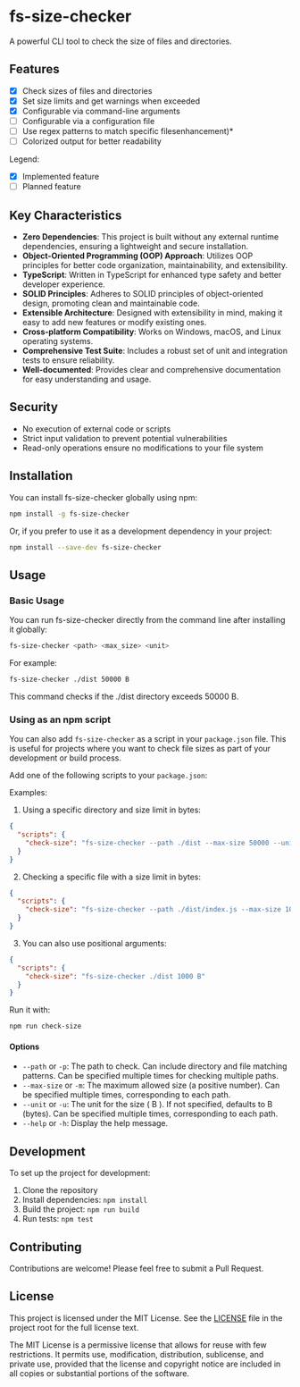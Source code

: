 # fs-size-checker

A powerful CLI tool to check the size of files and directories.

## Features

- [x] Check sizes of files and directories
- [x] Set size limits and get warnings when exceeded
- [x] Configurable via command-line arguments
- [ ] Configurable via a configuration file
- [ ] Use regex patterns to match specific filesenhancement)*
- [ ] Colorized output for better readability

Legend:
- [x] Implemented feature
- [ ] Planned feature

## Key Characteristics

- **Zero Dependencies**: This project is built without any external runtime dependencies, ensuring a lightweight and secure installation.
- **Object-Oriented Programming (OOP) Approach**: Utilizes OOP principles for better code organization, maintainability, and extensibility.
- **TypeScript**: Written in TypeScript for enhanced type safety and better developer experience.
- **SOLID Principles**: Adheres to SOLID principles of object-oriented design, promoting clean and maintainable code.
- **Extensible Architecture**: Designed with extensibility in mind, making it easy to add new features or modify existing ones.
- **Cross-platform Compatibility**: Works on Windows, macOS, and Linux operating systems.
- **Comprehensive Test Suite**: Includes a robust set of unit and integration tests to ensure reliability.
- **Well-documented**: Provides clear and comprehensive documentation for easy understanding and usage.

## Security

- No execution of external code or scripts
- Strict input validation to prevent potential vulnerabilities
- Read-only operations ensure no modifications to your file system

## Installation

You can install fs-size-checker globally using npm:

```bash
npm install -g fs-size-checker
```

Or, if you prefer to use it as a development dependency in your project:
```bash
npm install --save-dev fs-size-checker
```

## Usage

### Basic Usage

You can run fs-size-checker directly from the command line after installing it globally:

```bash
fs-size-checker <path> <max_size> <unit>
```

For example:

```bash
fs-size-checker ./dist 50000 B
```

This command checks if the ./dist directory exceeds 50000 B.

### Using as an npm script

You can also add `fs-size-checker` as a script in your `package.json` file. This is useful for projects where you want to check file sizes as part of your development or build process.

Add one of the following scripts to your `package.json`:

Examples:

1. Using a specific directory and size limit in bytes:

```json
{
  "scripts": {
    "check-size": "fs-size-checker --path ./dist --max-size 50000 --unit B"
  }
}
```

2. Checking a specific file with a size limit in bytes:

```json
{
  "scripts": {
    "check-size": "fs-size-checker --path ./dist/index.js --max-size 1000 --unit B"
  }
}
```

3. You can also use positional arguments:

```json
{
  "scripts": {
    "check-size": "fs-size-checker ./dist 1000 B"
  }
}
```

Run it with:

```bash
npm run check-size
```

#### Options

- `--path` or `-p`: The path to check. Can include directory and file matching patterns. Can be specified multiple times for checking multiple paths.
- `--max-size` or `-m`: The maximum allowed size (a positive number). Can be specified multiple times, corresponding to each path.
- `--unit` or `-u`: The unit for the size ( B ). If not specified, defaults to B (bytes). Can be specified multiple times, corresponding to each path.
- `--help` or `-h`: Display the help message.

## Development

To set up the project for development:

1. Clone the repository
2. Install dependencies: `npm install`
3. Build the project: `npm run build`
4. Run tests: `npm test`

## Contributing

Contributions are welcome! Please feel free to submit a Pull Request.

## License

This project is licensed under the MIT License. See the [LICENSE](LICENSE) file in the project root for the full license text.

The MIT License is a permissive license that allows for reuse with few restrictions. It permits use, modification, distribution, sublicense, and private use, provided that the license and copyright notice are included in all copies or substantial portions of the software.

